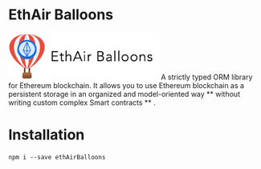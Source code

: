 # EthAir Balloons
<img src="logo_official.png" width="300">
A strictly typed ORM library for Ethereum blockchain.
It allows you to use Ethereum blockchain as a persistent storage in
an organized and model-oriented way ** without writing custom complex Smart contracts ** .

# Installation
```
npm i --save ethAirBalloons
```